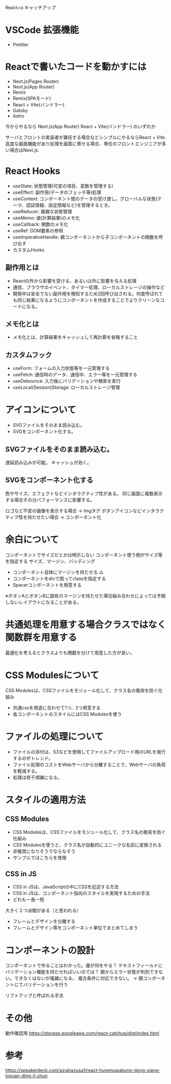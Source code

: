 React+α キャッチアップ

# VSCode 拡張機能

- Prettier


# Reactで書いたコードを動かすには


- Next.js(Pages Router)
- Next.js(App Router)
- Remix
- Remix(SPAモード)
- React + Vite(バンドラー)
- Gatsby
- Astro

今からやるなら
Next.js(App Router)
React + Vite(バンドラー)
のいずれか

サーバとフロントの実装者が兼任する場合などシンプルにやるならReact + Vite.
高度な画面機能があり処理を画面に寄せる場合、専任のフロントエンジニアが多い場合はNext.js.

# React Hooks

- useState: 状態管理(可変の項目、変数を管理する)
- useEffect: 副作用(データのフェッチ等)処理
- useContext: コンポーネント間のデータの受け渡し。グローバルな状態(テーマ、認証情報、設定情報など)を管理するとき。
- useReducer: 複雑な状態管理
- useMemo: 値(計算結果)のメモ化
- useCallback: 関数のメモ化
- useRef: DOM要素の参照
- useImperativeHandle: 親コンポーネントから子コンポーネントの関数を呼び出す
- カスタムHooks

## 副作用とは

- Reactの外から影響を受ける、あるいは外に影響を与える処理
- 通信、ブラウザのイベント、タイマー処理、ローカルストレージの操作など
- 開発中は安全でない副作用を検知するため2回呼び出される。何度呼ばれても同じ結果になるようにコンポーネントを作成することでよりクリーンなコードになる。

## メモ化とは

- メモ化とは、計算結果をキャッシュして再計算を省略すること

## カスタムフック

- useForm: フォームの入力状態等を一元管理する
- useFetch: 通信時のデータ、通信中、エラー等を一元管理する
- useDebounce: 入力後にバリデーションや検索を実行
- useLocal(Session)Storage: ローカルストレージ管理


# アイコンについて

- SVGファイルをそのまま読み込む。
- SVGをコンポーネント化する。

## SVGファイルをそのまま読み込む。

遅延読み込みが可能。
キャッシュが効く。

## SVGをコンポーネント化する

色やサイズ、エフェクトなどインタラクティブ性がある。
同じ画面に複数表示する場合その分パフォーマンスに影響する。

ロゴなど不変の画像を表示する場合 → Imgタグ
ボタンアイコンなどインタラクティブ性を持たせたい場合 → コンポーネント化

# 余白について

コンポーネントでサイズだとかは明示しない
コンポーネント使う側がサイズ等を指定する
サイズ、マージン、パッディング

- コンポーネント自体にマージンを持たせる △
- コンポーネントをdivで囲ってclassを指定する
- Spacerコンポーネントを用意する

※ボタンAとボタンBに固有のマージンを持たせた場合組み合わせによっては予期しないレイアウトになることがある。

# 共通処理を用意する場合クラスではなく関数群を用意する

最適化を考えるとクラスよりも関数を分けて用意した方が良い。

# CSS Modulesについて

CSS Modulesは、CSSファイルをモジュール化して、クラス名の衝突を防ぐ仕組み

- 共通cssを用途に合わせて1つ、2つ用意する
- 各コンポーネントのスタイルにはCSS Modulesを使う

# ファイルの処理について

- ファイルの添付は、S3などを使用してファイルアップロード用のURLを発行するのがトレンド。
- ファイル処理のコストをWebサーバから分離することで、Webサーバの負荷を軽減する。
- 処理は若干煩雑になる。

# スタイルの適用方法

## CSS Modules

- CSS Modulesは、CSSファイルをモジュール化して、クラス名の衝突を防ぐ仕組み
- CSS Modulesを使うと、クラス名が自動的にユニークな名前に変換される
- 非推奨になりそうでならなそう
- サンプルではこちらを使用

## CSS in JS

- CSS in JSは、JavaScriptの中にCSSを記述する方法
- CSS in JSは、コンポーネント指向のスタイルを実現するための手法
- どれも一長一短

大きく２つ派閥がある（と思われる）

- フレームとデザインを分離する
- フレームとデザイン等をコンポーネント単位でまとめてしまう


# コンポーネントの設計

コンポーネントで作ることはわかった。誰が何をやる？
テキストフィールドにバリデーション機能を持たせればいいのでは？
親からエラー状態が判別できない。できなくはないが複雑になる。
複合条件に対応できない。
→ 親コンポーネントにてバリデーションを行う

リフトアップと呼ばれる手法


# その他

動作確認用
https://storage.googleapis.com/react-catchup/dist/index.html

# 参考

https://speakerdeck.com/azukiazusa1/react-huremuwakuno-dong-xiang-toxuan-ding-ji-zhun

